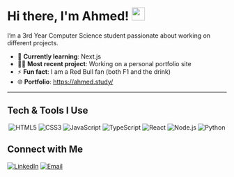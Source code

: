 # Hi there, I'm Ahmed! <img src="https://media.giphy.com/media/hvRJCLFzcasrR4ia7z/giphy.gif" width="30px">

I’m a 3rd Year Computer Science student passionate about working on different projects.

- 🌱 **Currently learning**: Next.js
- 👨‍💻 **Most recent project**: Working on a personal portfolio site
- ⚡ **Fun fact**: I am a Red Bull fan (both F1 and the drink)
- 🌐 **Portfolio**: https://ahmed.study/

---

## Tech & Tools I Use

<p align="center">
  <img src="https://img.shields.io/badge/-HTML5-E34F26?logo=html5&logoColor=white&style=flat-square" alt="HTML5" />
  <img src="https://img.shields.io/badge/-CSS3-1572B6?logo=css3&logoColor=white&style=flat-square" alt="CSS3" />
  <img src="https://img.shields.io/badge/-JavaScript-F7DF1E?logo=javascript&logoColor=black&style=flat-square" alt="JavaScript" />
  <img src="https://shields.io/badge/TypeScript-3178C6?logo=TypeScript&logoColor=FFF&style=flat-square" alt="TypeScript" />
  <img src="https://img.shields.io/badge/-React-61DAFB?logo=react&logoColor=black&style=flat-square" alt="React" />
  <img src="https://img.shields.io/badge/-Node.js-339933?logo=node.js&logoColor=white&style=flat-square" alt="Node.js" />
  <img src="https://img.shields.io/badge/-Python-3776AB?logo=python&logoColor=white&style=flat-square" alt="Python" />
</p>




## Connect with Me

[![LinkedIn](https://img.shields.io/badge/-LinkedIn-0077B5?logo=linkedin&logoColor=white&style=flat-square)](https://www.linkedin.com/in/ahmed-rizwan1/)
[![Email](https://img.shields.io/badge/Email-D14836?logo=gmail&logoColor=white&style=flat-square)](mailto:ahmed.rizwan@queensu.ca)


